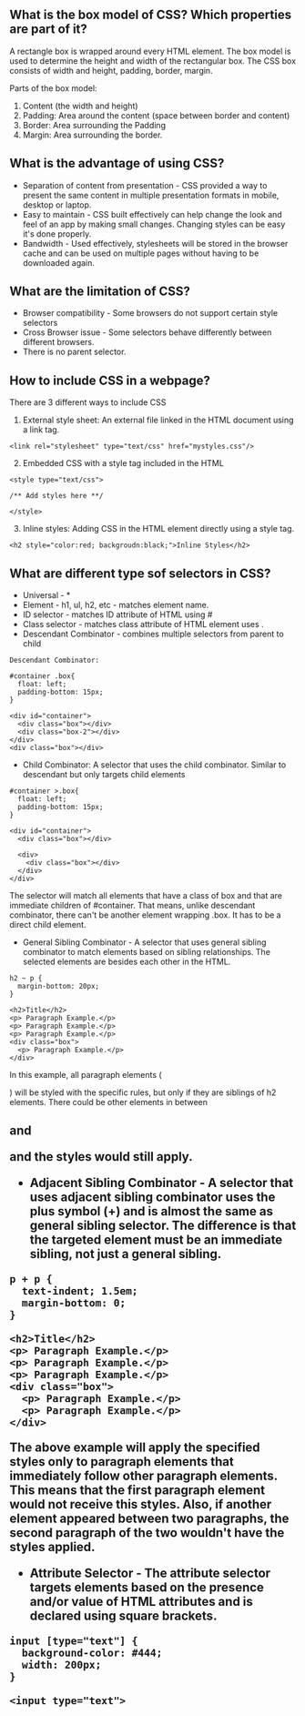 ## What is the box model of CSS? Which properties are part of it?

A rectangle box is wrapped around every HTML element. The box model is used to determine the height and width of the rectangular box. The CSS box consists of width and height, padding, border, margin.

Parts of the box model:
1. Content (the width and height)
2. Padding: Area around the content (space between border and content)
3. Border: Area surrounding the Padding
4. Margin: Area surrounding the border.

## What is the advantage of using CSS?

* Separation of content from presentation - CSS provided a way to present the same content in multiple presentation formats in mobile, desktop or laptop.
* Easy to maintain - CSS built effectively can help change the look and feel of an app by making small changes. Changing styles can be easy it's done properly.
* Bandwidth - Used effectively, stylesheets will be stored in the browser cache and can be used on multiple pages without having to be downloaded again.

## What are the limitation of CSS?

* Browser compatibility - Some browsers do not support certain style selectors
* Cross Browser issue - Some selectors behave differently between different browsers.
* There is no parent selector.

## How to include CSS in a webpage?
There are 3 different ways to include CSS

1. External style sheet: An external file linked in the HTML document using a link tag.

```
<link rel="stylesheet" type="text/css" href="mystyles.css"/>
```

2. Embedded CSS with a style tag included in the HTML

```
<style type="text/css">

/** Add styles here **/

</style>
```

3. Inline styles: Adding CSS in the HTML element directly using a style tag.

```
<h2 style="color:red; backgroudn:black;">Inline Styles</h2>
```

## What are different type sof selectors in CSS?

* Universal - *
* Element - h1, ul, h2, etc - matches element name.
* ID selector - matches ID attribute of HTML using #
* Class selector - matches class attribute of HTML element uses .
* Descendant Combinator - combines multiple selectors from parent to child
```
Descendant Combinator:

#container .box{
  float: left;
  padding-bottom: 15px;
}

<div id="container">
  <div class="box"></div>
  <div class="box-2"></div>
</div>
<div class="box"></div>
```

* Child Combinator: A selector that uses the child combinator. Similar to descendant but only targets child elements

```
#container >.box{
  float: left;
  padding-bottom: 15px;
}

<div id="container">
  <div class="box"></div>

  <div>
    <div class="box"></div>
  </div>
</div>
```

The selector will match all elements that have a class of box and that are immediate children of #container. That means, unlike descendant combinator, there can't be another element wrapping .box. It has to be a direct child element.

* General Sibling Combinator - A selector that uses general sibling combinator to match elements based on sibling relationships. The selected elements are besides each other in the HTML.

```
h2 ~ p {
  margin-bottom: 20px;
}

<h2>Title</h2>
<p> Paragraph Example.</p>
<p> Paragraph Example.</p>
<p> Paragraph Example.</p>
<div class="box">
  <p> Paragraph Example.</p>
</div>
```

In this example, all paragraph elements (<p>) will be styled with the specific rules, but only if they are siblings of h2 elements. There could be other elements in between <h2> and <p> and the styles would still apply.

* Adjacent Sibling Combinator - A selector that uses adjacent sibling combinator uses the plus symbol (+) and is almost the same as general sibling selector. The difference is that the targeted element must be an immediate sibling, not just a general sibling.

```
p + p {
  text-indent; 1.5em;
  margin-bottom: 0;
}

<h2>Title</h2>
<p> Paragraph Example.</p>
<p> Paragraph Example.</p>
<p> Paragraph Example.</p>
<div class="box">
  <p> Paragraph Example.</p>
  <p> Paragraph Example.</p>
</div>
```

The above example will apply the specified styles only to paragraph elements that immediately follow other paragraph elements. This means that the first paragraph element would not receive this styles. Also, if another element appeared between two paragraphs, the second paragraph of the two wouldn't have the styles applied.

* Attribute Selector - The attribute selector targets elements based on the presence and/or value of HTML attributes and is declared using square brackets.

```
input [type="text"] {
  background-color: #444;
  width: 200px;
}

<input type="text">
```
